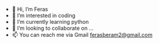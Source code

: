 - 👋 Hi, I’m Feras
- 👀 I’m interested in coding
- 🌱 I’m currently learning python
- 💞️ I’m looking to collaborate on ...
- 📫 You can reach me via Gmail ferasberam2@gmail.com

<!---
Feras-22/Feras-22 is a ✨ special ✨ repository because its `README.md` (this file) appears on your GitHub profile.
You can click the Preview link to take a look at your changes.
--->
